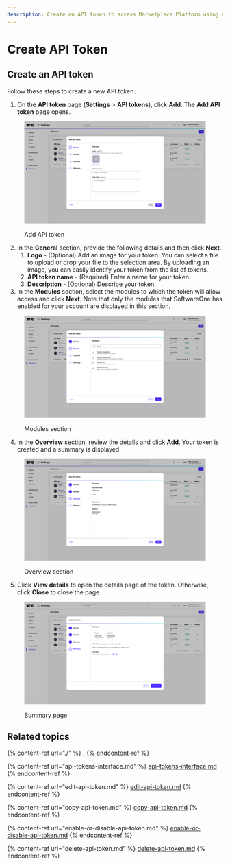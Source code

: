 ```yaml
---
description: Create an API token to access Marketplace Platform using APIs
---
```


# Create API Token

## Create an API token

Follow these steps to create a new API token:

1. On the **API token** page (**Settings** > **API tokens**), click **Add**. The **Add API token** page opens.

<figure><img src="../../../.gitbook/assets/image (893).png" alt=""><figcaption><p>Add API token</p></figcaption></figure>

2. In the **General** section, provide the following details and then click **Next**.
   1. **Logo** - (Optional) Add an image for your token. You can select a file to upload or drop your file to the selection area. By uploading an image, you can easily identify your token from the list of tokens.&#x20;
   2. **API token name** - (Required) Enter a name for your token.&#x20;
   3. **Description** - (Optional) Describe your token.
3. In the **Modules** section, select the modules to which the token will allow access and click **Next**. Note that only the modules that SoftwareOne has enabled for your account are displayed in this section.

<figure><img src="../../../.gitbook/assets/image (894).png" alt=""><figcaption><p>Modules section</p></figcaption></figure>

4. In the **Overview** section, review the details and click **Add**. Your token is created and a summary is displayed.&#x20;

<figure><img src="../../../.gitbook/assets/image (895).png" alt=""><figcaption><p>Overview section</p></figcaption></figure>

5. Click **View details** to open the details page of the token. Otherwise, click **Close** to close the page.

<figure><img src="../../../.gitbook/assets/image (896).png" alt=""><figcaption><p>Summary page</p></figcaption></figure>

## Related topics

{% content-ref url="./" %}
[.](./)
{% endcontent-ref %}

{% content-ref url="api-tokens-interface.md" %}
[api-tokens-interface.md](api-tokens-interface.md)
{% endcontent-ref %}

{% content-ref url="edit-api-token.md" %}
[edit-api-token.md](edit-api-token.md)
{% endcontent-ref %}

{% content-ref url="copy-api-token.md" %}
[copy-api-token.md](copy-api-token.md)
{% endcontent-ref %}

{% content-ref url="enable-or-disable-api-token.md" %}
[enable-or-disable-api-token.md](enable-or-disable-api-token.md)
{% endcontent-ref %}

{% content-ref url="delete-api-token.md" %}
[delete-api-token.md](delete-api-token.md)
{% endcontent-ref %}
